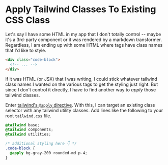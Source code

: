 # Apply Tailwind Classes To Existing CSS Class

Let's say I have some HTML in my app that I don't totally control -- maybe it's
a 3rd-party component or it was rendered by a markdown transformer. Regardless,
I am ending up with some HTML where tags have class names that I'd like to
style.

```html
<div class="code-block">
  <!-- ... -->
</div>
```

If it was HTML (or JSX) that I was writing, I could stick whatever tailwind
class names I wanted on the various tags to get the styling just right. But
since I don't control it directly, I have to find another way to _apply_ those
tailwind classes.

Enter [tailwind's `@apply`
directive](https://tailwindcss.com/docs/functions-and-directives#apply). With
this, I can target an existing class selector with any tailwind utility classes.
Add lines like the following to your root `tailwind.css` file.

```css
@tailwind base;
@tailwind components;
@tailwind utilities;

/* additional styling here 👇 */
.code-block {
  @apply bg-gray-200 rounded-md p-4;
}
```
